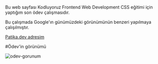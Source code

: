 Bu web sayfası Kodluyoruz Frontend Web Development CSS eğitimi için yaptığım son ödev çalışmasıdır.

Bu çalışmada Google'ın günümüzdeki görünümünün benzeri yapılmaya çalışılmıştır.

<a href="https://app.patika.dev/karacatufan">Patika.dev adresim</a>

#Ödev'in görünümü

<img src="https://www.hizliresim.com/bmz80kd" alt="odev-gorunum">
